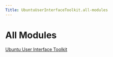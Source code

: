 ```yaml
---
Title: UbuntuUserInterfaceToolkit.all-modules
---
```

        
All Modules
===========

<span class="subtitle"></span>
<span id="details"></span>

<a href="UbuntuUserInterfaceToolkit.overview-ubuntu-sdk.md" class="nextPage">Ubuntu User Interface Toolkit</a>

